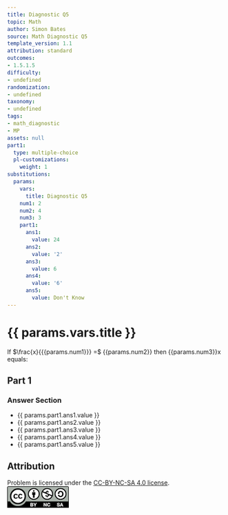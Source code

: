 ```yaml
---
title: Diagnostic Q5
topic: Math
author: Simon Bates
source: Math Diagnostic Q5
template_version: 1.1
attribution: standard
outcomes:
- 1.5.1.5
difficulty:
- undefined
randomization:
- undefined
taxonomy:
- undefined
tags:
- math_diagnostic
- MP
assets: null
part1:
  type: multiple-choice
  pl-customizations:
    weight: 1
substitutions:
  params:
    vars:
      title: Diagnostic Q5
    num1: 2
    num2: 4
    num3: 3
    part1:
      ans1:
        value: 24
      ans2:
        value: '2'
      ans3:
        value: 6
      ans4:
        value: '6'
      ans5:
        value: Don't Know
---
```

# {{ params.vars.title }}
If $\frac{x}{{{params.num1}}} =$ {{params.num2}} then {{params.num3}}x equals:

## Part 1

### Answer Section

- {{ params.part1.ans1.value }}
- {{ params.part1.ans2.value }}
- {{ params.part1.ans3.value }}
- {{ params.part1.ans4.value }}
- {{ params.part1.ans5.value }}

## Attribution

Problem is licensed under the [CC-BY-NC-SA 4.0 license](https://creativecommons.org/licenses/by-nc-sa/4.0/).<br> ![The Creative Commons 4.0 license requiring attribution-BY, non-commercial-NC, and share-alike-SA license.](https://raw.githubusercontent.com/firasm/bits/master/by-nc-sa.png)
